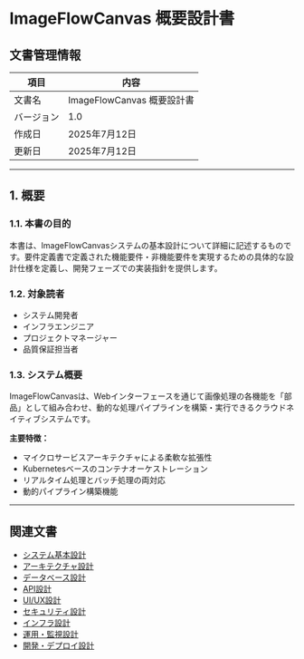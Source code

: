 # ImageFlowCanvas 概要設計書

## **文書管理情報**

| 項目       | 内容                       |
| ---------- | -------------------------- |
| 文書名     | ImageFlowCanvas 概要設計書 |
| バージョン | 1.0                        |
| 作成日     | 2025年7月12日              |
| 更新日     | 2025年7月12日              |


---

## **1. 概要**

### **1.1. 本書の目的**

本書は、ImageFlowCanvasシステムの基本設計について詳細に記述するものです。要件定義書で定義された機能要件・非機能要件を実現するための具体的な設計仕様を定義し、開発フェーズでの実装指針を提供します。

### **1.2. 対象読者**

- システム開発者
- インフラエンジニア
- プロジェクトマネージャー
- 品質保証担当者

### **1.3. システム概要**

ImageFlowCanvasは、Webインターフェースを通じて画像処理の各機能を「部品」として組み合わせ、動的な処理パイプラインを構築・実行できるクラウドネイティブシステムです。

**主要特徴：**
- マイクロサービスアーキテクチャによる柔軟な拡張性
- Kubernetesベースのコンテナオーケストレーション
- リアルタイム処理とバッチ処理の両対応
- 動的パイプライン構築機能

---

## **関連文書**

- [システム基本設計](./0301_システム基本設計.md)
- [アーキテクチャ設計](./0302_アーキテクチャ設計.md)
- [データベース設計](./0303_データベース設計.md)
- [API設計](./0304_API設計.md)
- [UI/UX設計](./0305_UI_UX設計.md)
- [セキュリティ設計](./0306_セキュリティ設計.md)
- [インフラ設計](./0307_インフラ設計.md)
- [運用・監視設計](./0308_運用監視設計.md)
- [開発・デプロイ設計](./0309_開発デプロイ設計.md)
